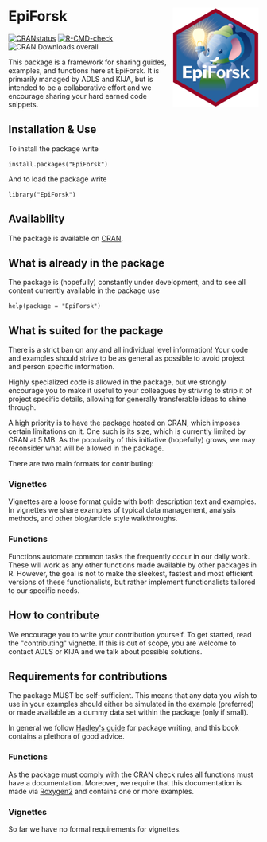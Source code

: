 # EpiForsk <img src="man/figures/elephant_logo.png" align="right" height="200" />

<!-- badges: start -->
[![CRANstatus](https://www.r-pkg.org/badges/version/EpiForsk)](https://cran.r-project.org/package=EpiForsk)
[![R-CMD-check](https://github.com/Laksafoss/EpiForsk/actions/workflows/R-CMD-check.yaml/badge.svg)](https://github.com/Laksafoss/EpiForsk/actions/workflows/R-CMD-check.yaml)
![CRAN Downloads overall](https://cranlogs.r-pkg.org/badges/grand-total/EpiForsk)
<!-- badges: end -->



This package is a framework for sharing guides, examples, and functions here at 
EpiForsk. It is primarily managed by ADLS and KIJA, but is intended to be a 
collaborative effort and we encourage sharing your hard earned code snippets.  

## Installation & Use
To install the package write
```{r}
install.packages("EpiForsk")
```
And to load the package write
```{r}
library("EpiForsk")
```

## Availability
The package is available on [CRAN](https://CRAN.R-project.org/package=EpiForsk).

## What is already in the package
The package is (hopefully) constantly under development, and to see all content
currently available in the package use 

```{r}
help(package = "EpiForsk")
```

## What is suited for the package
There is a strict ban on any and all individual level information! Your code and
examples should strive to be as general as possible to avoid project and person 
specific information. 

Highly specialized code is allowed in the package, but we strongly encourage
you to make it useful to your colleagues by striving to strip it of project
specific details, allowing for generally transferable ideas to shine through.

A high priority is to have the package hosted on CRAN, which imposes certain
limitations on it. One such is its size, which is currently limited by CRAN at
5 MB. As the popularity of this initiative (hopefully) grows, we may 
reconsider what will be allowed in the package. 

There are two main formats for contributing: 

### Vignettes
Vignettes are a loose format guide with both description text and examples. 
In vignettes we share examples of typical data management, analysis methods,
and other blog/article style walkthroughs.  

### Functions
Functions automate common tasks the frequently occur in our daily work. These 
will work as any other functions made available by other packages in R. However,
the goal is not to make the sleekest, fastest and most efficient versions of
these functionalists, but rather implement functionalists tailored to our 
specific needs. 

## How to contribute
We encourage you to write your contribution yourself. To get started, read the
"contributing" vignette. If this is out of scope, you are welcome to contact 
ADLS or KIJA and we talk about possible solutions.

## Requirements for contributions
The package MUST be self-sufficient. This means that any data you wish to use 
in your examples should either be simulated in the example (preferred) or made 
available as a dummy data set within the package (only if small).

In general we follow [Hadley's guide](https://r-pkgs.org/) for package writing,
and this book contains a plethora of good advice. 

### Functions
As the package must comply with the CRAN check rules all functions must have a 
documentation. Moreover, we require that this documentation is made via 
[Roxygen2](https://roxygen2.r-lib.org/index.html) and contains one or more 
examples. 

### Vignettes
So far we have no formal requirements for vignettes. 
